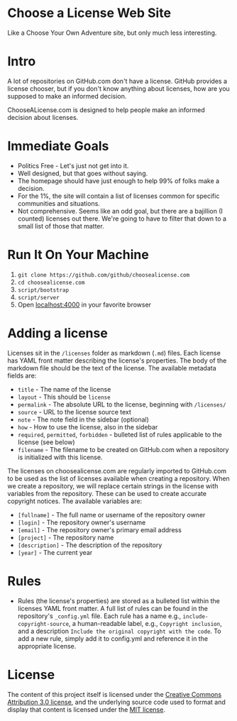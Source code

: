 # Choose a License Web Site

Like a Choose Your Own Adventure site, but only much less interesting.

# Intro

A lot of repositories on GitHub.com don't have a license. GitHub provides
a license chooser, but if you don't know anything about licenses, how are you 
supposed to make an informed decision.

ChooseALicense.com is designed to help people make an informed decision about 
licenses. 

# Immediate Goals

* Politics Free - Let's just not get into it.
* Well designed, but that goes without saying.
* The homepage should have just enough to help 99% of folks make a decision.
* For the 1%, the site will contain a list of licenses common for specific 
communities and situations.
* Not comprehensive. Seems like an odd goal, but there are a bajillion 
(I counted) licenses out there. We're going to have to filter that down to a 
small list of those that matter.

# Run It On Your Machine

1. `git clone https://github.com/github/choosealicense.com`
2. `cd choosealicense.com`
3. `script/bootstrap`
4. `script/server`
5. Open [localhost:4000](http://localhost:4000) in your favorite browser

# Adding a license

Licenses sit in the `/licenses` folder as markdown (`.md`) files. Each license has YAML front matter describing the license's properties. The body of the markdown file should be the text of the license. The available metadata fields are:

* `title` - The name of the license
* `layout` - This should be `license`
* `permalink` - The absolute URL to the license, beginning with `/licenses/`
* `source` - URL to the license source text
* `note` - The note field in the sidebar (optional)
* `how` - How to use the license, also in the sidebar
* `required`, `permitted`, `forbidden` - bulleted list of rules applicable to the license (see below)
* `filename` - The filename to be created on GitHub.com when a repository is initialized with this license.

The licenses on choosealicense.com are regularly imported to GitHub.com to be used as the list of licenses available when creating a repository. When we create a repository, we will replace certain strings in the license with variables from the repository. These can be used to create accurate copyright notices. The available variables are:

* `[fullname]` - The full name or username of the repository owner
* `[login]` - The repository owner's username
* `[email]` - The repository owner's primary email address
* `[project]` - The repository name
* `[description]` - The description of the repository
* `[year]` - The current year

# Rules 

* Rules (the license's properties) are stored as a bulleted list within the licenses YAML front matter. A full list of rules can be found in the repository's `_config.yml` file. Each rule has a name e.g., `include-copyright-source`, a human-readable label, e.g., `Copyright inclusion`, and a description `Include the original copyright with the code`. To add a new rule, simply add it to config.yml and reference it in the appropriate license. 

# License

The content of this project itself is licensed under the [Creative Commons Attribution 3.0 license](http://creativecommons.org/licenses/by/3.0/us/deed.en_US), and the underlying source code used to format and display that content is licensed under the [MIT license](http://opensource.org/licenses/mit-license.php). 
